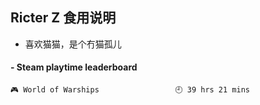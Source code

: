 ## Ricter Z 食用说明
- 喜欢猫猫，是个冇猫孤儿

<!-- steam-box start -->
#### - Steam playtime leaderboard
```text
🎮 World of Warships                 🕘 39 hrs 21 mins
```
<!-- Powered by https://github.com/YouEclipse/steam-box . -->
<!-- steam-box end -->
